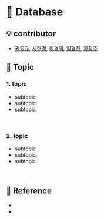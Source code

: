 # :book: Database

## :bulb: **contributor**

- [권동규](https://github.com/DQ-Kwon), [서현경](https://github.com/nanalyee), [이경택](https://github.com/skylove308), [임경찬](https://github.com/rudcks5562), [황정주](https://github.com/wjdwn03)

## :bookmark: Topic

### 1. topic

- subtopic
- subtopic
- subtopic

<br/>

### 2. topic

- subtopic
- subtopic
- subtopic

<br/>

## :paperclip: Reference

-
-
